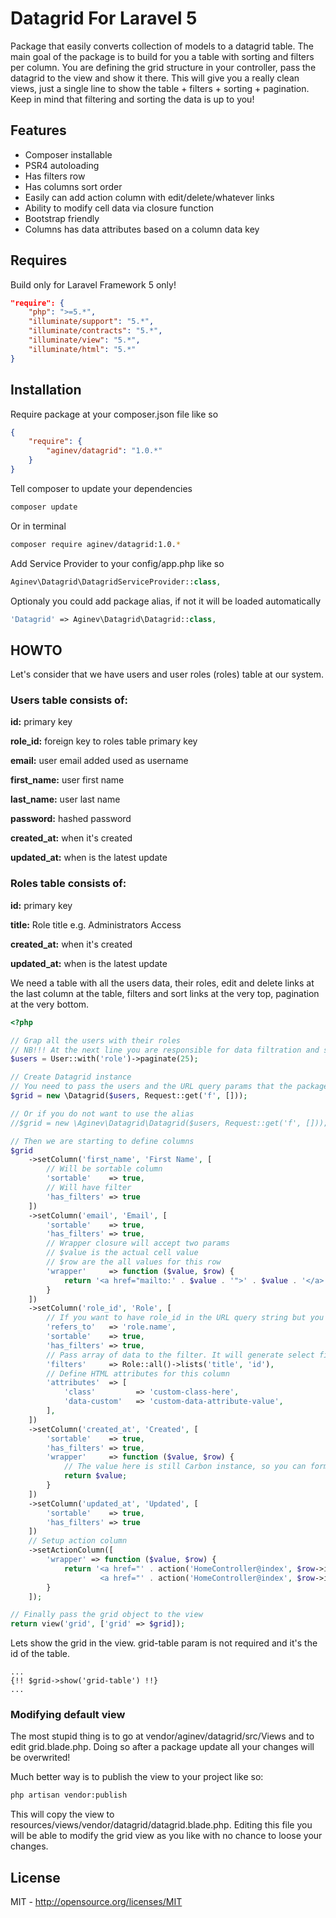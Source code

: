 # Datagrid For Laravel 5
Package that easily converts collection of models to a datagrid table. The main goal of the package is to build for you a table with sorting and filters per column. You are defining the grid structure in your controller, pass the datagrid to the view and show it there. This will give you a really clean views, just a single line to show the table + filters + sorting + pagination. Keep in mind that filtering and sorting the data is up to you!

## Features
- Composer installable
- PSR4 autoloading
- Has filters row
- Has columns sort order
- Easily can add action column with edit/delete/whatever links
- Ability to modify cell data via closure function
- Bootstrap friendly
- Columns has data attributes based on a column data key

## Requires
Build only for Laravel Framework 5 only!

```json
"require": {
	"php": ">=5.*",
	"illuminate/support": "5.*",
	"illuminate/contracts": "5.*",
	"illuminate/view": "5.*",
	"illuminate/html": "5.*"
}
```

## Installation
Require package at your composer.json file like so
```json
{
    "require": {
        "aginev/datagrid": "1.0.*"
    }
}
```

Tell composer to update your dependencies
```sh
composer update
```

Or in terminal
```sh
composer require aginev/datagrid:1.0.*
```

Add Service Provider to your config/app.php like so
```php
Aginev\Datagrid\DatagridServiceProvider::class,
```

Optionaly you could add package alias, if not it will be loaded automatically
```php
'Datagrid' => Aginev\Datagrid\Datagrid::class,
```

## HOWTO
Let's consider that we have users and user roles (roles) table at our system.

### Users table consists of:

**id:** primary key

**role_id:** foreign key to roles table primary key

**email:** user email added used as username

**first_name:** user first name

**last_name:** user last name

**password:** hashed password

**created_at:** when it's created

**updated_at:** when is the latest update

### Roles table consists of:

**id:** primary key

**title:** Role title e.g. Administrators Access

**created_at:** when it's created

**updated_at:** when is the latest update

We need a table with all the users data, their roles, edit and delete links at the last column at the table, filters and sort links at the very top, pagination at the very bottom.

```php
<?php

// Grap all the users with their roles
// NB!!! At the next line you are responsible for data filtration and sorting!
$users = User::with('role')->paginate(25);

// Create Datagrid instance
// You need to pass the users and the URL query params that the package is using
$grid = new \Datagrid($users, Request::get('f', []));

// Or if you do not want to use the alias
//$grid = new \Aginev\Datagrid\Datagrid($users, Request::get('f', []));

// Then we are starting to define columns
$grid
	->setColumn('first_name', 'First Name', [
		// Will be sortable column
		'sortable'    => true,
		// Will have filter
		'has_filters' => true
	])
	->setColumn('email', 'Email', [
		'sortable'    => true,
		'has_filters' => true,
		// Wrapper closure will accept two params
		// $value is the actual cell value
		// $row are the all values for this row
		'wrapper'     => function ($value, $row) {
			return '<a href="mailto:' . $value . '">' . $value . '</a>';
		}
	])
	->setColumn('role_id', 'Role', [
		// If you want to have role_id in the URL query string but you need to show role.name as value (dot notation for the user/role relation)
		'refers_to'   => 'role.name',
		'sortable'    => true,
		'has_filters' => true,
		// Pass array of data to the filter. It will generate select field.
		'filters'     => Role::all()->lists('title', 'id'),
		// Define HTML attributes for this column
		'attributes'  => [
            'class'         => 'custom-class-here',
            'data-custom'   => 'custom-data-attribute-value',
        ],
	])
	->setColumn('created_at', 'Created', [
		'sortable'    => true,
		'has_filters' => true,
		'wrapper'     => function ($value, $row) {
			// The value here is still Carbon instance, so you can format it using the Carbon methods
			return $value;
		}
	])
	->setColumn('updated_at', 'Updated', [
		'sortable'    => true,
		'has_filters' => true
	])
	// Setup action column
	->setActionColumn([
		'wrapper' => function ($value, $row) {
			return '<a href="' . action('HomeController@index', $row->id) . '" title="Edit" class="btn btn-xs"><span class="glyphicon glyphicon-pencil" aria-hidden="true"></span></a>
					<a href="' . action('HomeController@index', $row->id) . '" title="Delete" data-method="DELETE" class="btn btn-xs text-danger" data-confirm="Are you sure?"><span class="glyphicon glyphicon-remove" aria-hidden="true"></span></a>';
		}
	]);

// Finally pass the grid object to the view
return view('grid', ['grid' => $grid]);
```

Lets show the grid in the view. grid-table param is not required and it's the id of the table.
```blade
...
{!! $grid->show('grid-table') !!}
...
```

### Modifying default view

The most stupid thing is to go at vendor/aginev/datagrid/src/Views and to edit grid.blade.php. Doing so after a package update all your changes will be overwrited!

Much better way is to publish the view to your project like so:

```sh
php artisan vendor:publish
```

This will copy the view to resources/views/vendor/datagrid/datagrid.blade.php. Editing this file you will be able to modify the grid view as you like with no chance to loose your changes.

## License
MIT - http://opensource.org/licenses/MIT
